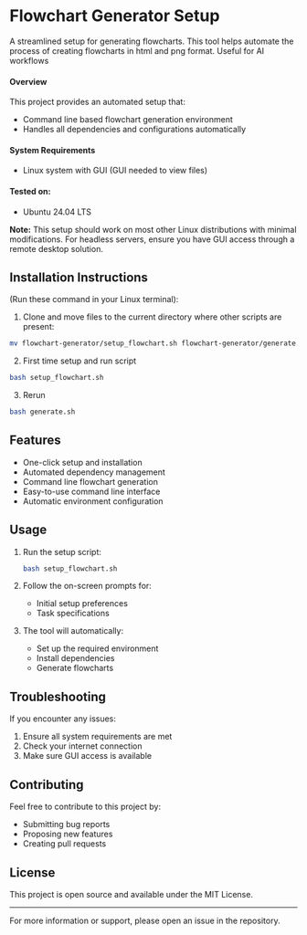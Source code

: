 # Flowchart Generator Setup

A streamlined setup for generating flowcharts. This tool helps automate the process of creating flowcharts in html and png format. Useful for AI workflows

#### Overview

This project provides an automated setup that:
- Command line based flowchart generation environment
- Handles all dependencies and configurations automatically

#### System Requirements

- Linux system with GUI (GUI needed to view files)

#### Tested on:
- Ubuntu 24.04 LTS

**Note:** This setup should work on most other Linux distributions with minimal modifications. For headless servers, ensure you have GUI access through a remote desktop solution.

## Installation Instructions 
(Run these command in your Linux terminal):

1. Clone and move files to the current directory where other scripts are present:

```bash
mv flowchart-generator/setup_flowchart.sh flowchart-generator/generate.sh . && rm -rf flowchart-generator
```

2. First time setup and run script
```bash
bash setup_flowchart.sh
```
3. Rerun
```bash
bash generate.sh
```

## Features

- One-click setup and installation
- Automated dependency management
- Command line flowchart generation
- Easy-to-use command line interface
- Automatic environment configuration

## Usage

1. Run the setup script:
   ```bash
   bash setup_flowchart.sh
   ```

2. Follow the on-screen prompts for:
   - Initial setup preferences
   - Task specifications

3. The tool will automatically:
   - Set up the required environment
   - Install dependencies
   - Generate flowcharts

## Troubleshooting

If you encounter any issues:
1. Ensure all system requirements are met
2. Check your internet connection
3. Make sure GUI access is available

## Contributing

Feel free to contribute to this project by:
- Submitting bug reports
- Proposing new features
- Creating pull requests

## License

This project is open source and available under the MIT License.

---

For more information or support, please open an issue in the repository.
